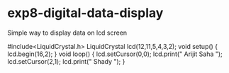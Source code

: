 # exp8-digital-data-display
Simple way to display data on lcd screen

#include<LiquidCrystal.h>
LiquidCrystal lcd(12,11,5,4,3,2);
void setup()
{
  lcd.begin(16,2);
}
void loop()
{
  lcd.setCursor(0,0);
  lcd.print(" Arijit Saha ");
  lcd.setCursor(2,1);
  lcd.print(" Shady ");
}
